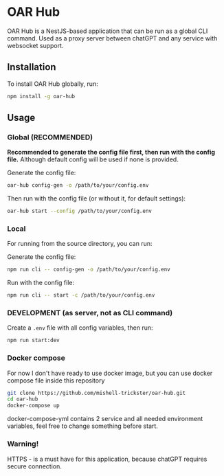 # OAR Hub

OAR Hub is a NestJS-based application that can be run as a global CLI command. Used as a proxy server between chatGPT and any service with websocket support.

## Installation

To install OAR Hub globally, run:

```bash
npm install -g oar-hub
```

## Usage

### Global (RECOMMENDED)

**Recommended to generate the config file first, then run with the config file.** Although default config will be used if none is provided.

Generate the config file:

```bash
oar-hub config-gen -o /path/to/your/config.env
```

Then run with the config file (or without it, for default settings):

```bash
oar-hub start --config /path/to/your/config.env
```

### Local

For running from the source directory, you can run:

Generate the config file:

```bash
npm run cli -- config-gen -o /path/to/your/config.env
```

Run with the config file:

```bash
npm run cli -- start -c /path/to/your/config.env
```

### DEVELOPMENT (as server, not as CLI command)

Create a `.env` file with all config variables, then run:

```bash
npm run start:dev
```


### Docker compose
For now I don't have ready to use docker image, but you can use docker compose file inside this repository
```bash
git clone https://github.com/mishell-trickster/oar-hub.git
cd oar-hub
docker-compose up
```

docker-compose-yml contains 2 service and all needed environment variables, feel free to change something before start.

### Warning!
HTTPS - is a must have for this application, because chatGPT requires secure connection.
